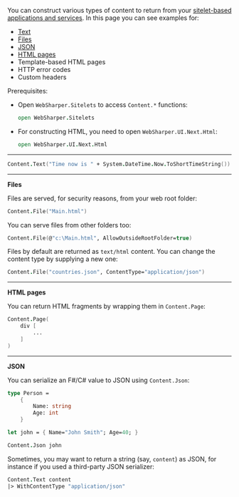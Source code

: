 <!-- ID:83541 -->

You can construct various types of content to return from your [sitelet-based applications and services](//forums.websharper.com/topic/83535). In this page you can see examples for:

 * [Text](http://forums.websharper.com/topic/83541#83777)
 * [Files](http://forums.websharper.com/topic/83541#83778)
 * [JSON](http://forums.websharper.com/topic/83541#83860)
 * [HTML pages](http://forums.websharper.com/topic/83541#83781)
 * Template-based HTML pages
 * HTTP error codes
 * Custom headers

Prerequisites:

 * Open `WebSharper.Sitelets` to access `Content.*` functions:
   ```fsharp
   open WebSharper.Sitelets
   ```
 * For constructing HTML, you need to open `WebSharper.UI.Next.Html`:
    ```fsharp
    open WebSharper.UI.Next.Html
    ```


---

<!-- ID:83777 -->

```fsharp
Content.Text("Time now is " + System.DateTime.Now.ToShortTimeString())
```


---

<!-- ID:83778 -->

**Files**

Files are served, for security reasons, from your web root folder:

```fsharp
Content.File("Main.html")
```

You can serve files from other folders too:

```fsharp
Content.File(@"c:\Main.html", AllowOutsideRootFolder=true)
```

Files by default are returned as `text/html` content. You can change the content type by supplying a new one:

```fsharp
Content.File("countries.json", ContentType="application/json")
```


---

<!-- ID:83781 -->

**HTML pages**

You can return HTML fragments by wrapping them in `Content.Page`:

```fsharp
Content.Page(
    div [
        ...
    ]
)
```


---

<!-- ID:83860 -->

**JSON**

You can serialize an F#/C# value to JSON using `Content.Json`:

```fsharp
type Person =
    {
        Name: string
        Age: int
    }

let john = { Name="John Smith"; Age=40; }

Content.Json john
```

Sometimes, you may want to return a string (say, `content`) as JSON, for instance if you used a third-party JSON serializer:

```fsharp
Content.Text content
|> WithContentType "application/json"
```
